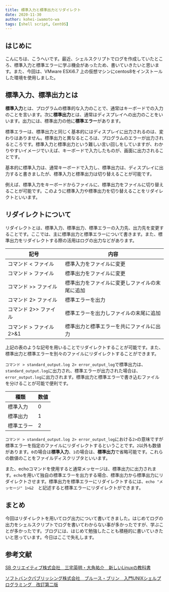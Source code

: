 ```yaml
---
title: 標準入力と標準出力とリダイレクト
date: 2020-11-30
author: kohei-iwamoto-wa
tags: [shell script, CentOS]
---
```


## はじめに

こんにちは、こうへいです。最近、シェルスクリプトでログを作成していたところ、標準入力と標準エラーに学ぶ機会があったため、書いていきたいと思います。また、今回は、VMware ESXi6.7 上の仮想マシンにcentos8をインストールした環境を使用しました。

## 標準入力、標準出力とは

**標準入力**とは、プログラムの標準的な入力のことで、通常はキーボードでの入力のことを言います。次に**標準出力**とは、通常はディスプレイへの出力のことをいいます。出力には、標準出力の他に**標準エラー**があります。

標準エラーは、標準出力と同じく基本的にはディスプレイに出力されるのは、変わりはありません。標準出力と異なるところは、プログラムのエラーが出力されるところです。標準入力と標準出力という難しい言い回しをしていますが、わかりやすいイメージでいえば、キーボードで入力したものが、画面に出力されることです。

基本的に標準入力は、通常キーボードで入力し、標準出力は、ディスプレイに出力すると書きましたが、標準入力と標準出力は切り替えることが可能です。

例えば、標準入力をキーボードからファイルに、標準出力をファイルに切り替えることが可能です。このように標準入力や標準出力を切り替えることをリダイレクトといいます。

## リダイレクトについて

リダイレクトとは、標準入力、標準出力、標準エラーの入力先、出力先を変更することです。ここでは、主に標準出力と標準エラーについて書きます。また、標準出力をリダイレクトする際の活用はログの出力などがあります。

|  記号  |  内容  |
| ---- | ---- |
| コマンド < ファイル | 標準入力をファイルに変更 |
| コマンド > ファイル　| 標準出力をファイルに変更 |
| コマンド >> ファイル | 標準出力をファイルに変更しファイルの末尾に追加 |
| コマンド 2> ファイル | 標準エラーを出力 |
| コマンド 2>> ファイル | 標準エラーを出力しファイルの末尾に追加 |
| コマンド > ファイル 2>&1 | 標準出力と標準エラーを共にファイルに出力 |

上記の表のような記号を用いることでリダイレクトすることが可能です。また、標準出力と標準エラーを別々のファイルにリダイレクトすることができます。

`コマンド > standard_output.log 2> error_output_log`で標準出力は、`standard_output.log`に出力され、標準エラーが出力された場合は、`error_output.log`に出力されます。標準出力と標準エラーで書き込むファイルを分けることが可能で便利です。

|  種類 | 数値 |
| ---- | ---- |
|  標準入力　| 0 |
| 標準出力 | 1 |
| 標準エラー | 2 |

`コマンド > standard_output.log 2> error_output_log`における`2>`の意味ですが標準エラーを指定のファイルにリダイレクトするということです。`2`以外も数値があります。`0`の場合は**標準入力**、`1`の場合は、**標準出力**で省略可能です。これらの数値のことをファイルディスクリプタといいます。

また、echoコマンドを使用すると通常メッセージは、標準出力に出力されます。`echo`を用いて独自の標準エラーを出力する場合、標準出力から標準出力にリダイレクトさせます。標準出力を標準エラーにリダイレクトするには、`echo "メッセージ" 1>&2`　と記述すると標準エラーにリダイレクトができます。

## まとめ

今回はリダイレクトを用いてログ出力について書いてきました。はじめてログの出力をシェルスクリプトでログを書いてわからない事が多かったですが、学ぶことが多かったです。ブログには、はじめて勉強したことも積極的に書いていきたいと思っています。今日はここで失礼します。

## 参考文献
[SB クリエイティブ株式会社　三宅英明・大角祐介　新しいLinuxの教科書](https://www.amazon.co.jp/%E6%96%B0%E3%81%97%E3%81%84Linux%E3%81%AE%E6%95%99%E7%A7%91%E6%9B%B8-%E4%B8%89%E5%AE%85-%E8%8B%B1%E6%98%8E/dp/4797380942)

[ソフトバンクパブリッシング株式会社　ブルース・ブリン　入門UNIXシェルプログラミング　改訂第二版](https://www.amazon.co.jp/%E5%85%A5%E9%96%80UNIX%E3%82%B7%E3%82%A7%E3%83%AB%E3%83%97%E3%83%AD%E3%82%B0%E3%83%A9%E3%83%9F%E3%83%B3%E3%82%B0%E2%80%95%E3%82%B7%E3%82%A7%E3%83%AB%E3%81%AE%E5%9F%BA%E7%A4%8E%E3%81%8B%E3%82%89%E5%AD%A6%E3%81%B6UNIX%E3%81%AE%E4%B8%96%E7%95%8C-%E3%83%96%E3%83%AB%E3%83%BC%E3%82%B9%E3%83%BB%E3%83%96%E3%83%AA%E3%83%B3/dp/4797321946)
